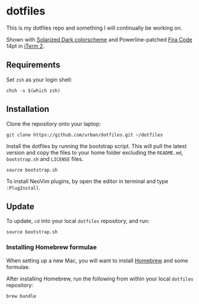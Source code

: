 # dotfiles

This is my dotfiles repo and something I will continually be working on.

Shown with [Solarized Dark colorscheme](http://ethanschoonover.com/solarized) and Powerline-patched [Fira Code](https://github.com/tonsky/FiraCode) 14pt in [iTerm 2](http://www.iterm2.com/).

## Requirements

Set `zsh` as your login shell:

```
chsh -s $(which zsh)
```

## Installation

Clone the repository onto your laptop:

```
git clone https://github.com/urban/dotfiles.git ~/dotfiles
```

Install the dotfiles by running the bootstrap script. This will pull the latest version and copy the files to your home folder excluding the `README.md`, `bootstrap.sh` and `LICENSE` files.

```
source bootstrap.sh
```

To install NeoVim plugins, by open the editor in terminal and type `:PlugInstall`.

## Update

To update, `cd` into your local `dotfiles` repository, and run:

```
source bootstrap.sh
```

### Installing Homebrew formulae

When setting up a new Mac, you will want to install [Homebrew](https://brew.sh/) and some formulae.

After installing Homebrew, run the following from within your local `dotfiles` repository:

```
brew bundle
```


